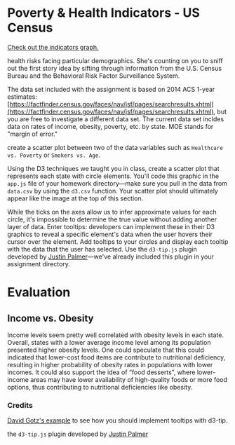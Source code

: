 # Poverty & Health Indicators - US Census


[Check out the indicators graph.](https://patelpurvip.github.io/Poverty-Health-Indicators-USCensus/)


 health risks facing particular demographics. She's counting on you to sniff out the first story idea by sifting through information from the U.S. Census Bureau and the Behavioral Risk Factor Surveillance System.

The data set included with the assignment is based on 2014 ACS 1-year estimates: [https://factfinder.census.gov/faces/nav/jsf/pages/searchresults.xhtml](https://factfinder.census.gov/faces/nav/jsf/pages/searchresults.xhtml), but you are free to investigate a different data set. The current data set incldes data on rates of income, obesity, poverty, etc. by state. MOE stands for "margin of error."







create a scatter plot between two of the data variables such as `Healthcare vs. Poverty` or `Smokers vs. Age`.

Using the D3 techniques we taught you in class, create a scatter plot that represents each state with circle elements. You'll code this graphic in the `app.js` file of your homework directory—make sure you pull in the data from `data.csv` by using the `d3.csv` function. Your scatter plot should ultimately appear like the image at the top of this section.


While the ticks on the axes allow us to infer approximate values for each circle, it's impossible to determine the true value without adding another layer of data. Enter tooltips: developers can implement these in their D3 graphics to reveal a specific element's data when the user hovers their cursor over the element. Add tooltips to your circles and display each tooltip with the data that the user has selected. Use the `d3-tip.js` plugin developed by [Justin Palmer](https://github.com/Caged)—we've already included this plugin in your assignment directory.


# Evaluation

## Income vs. Obesity

Income levels seem pretty well correlated with obesity levels in each state. Overall, states with a lower average income level among its population presented higher obesity levels. One could speculate that this could indicated that lower-cost food items are contribute to nutritional deficiency, resulting in higher probability of obesity rates in populations with lower incomes. It could also support the idea of “food desserts”, where lower-income areas may have lower availability of high-quality foods or more food options, thus contributing to nutritional deficiencies like obesity.

### Credits
[David Gotz's example](https://bl.ocks.org/davegotz/bd54b56723c154d25eedde6504d30ad7) to see how you should implement tooltips with d3-tip.

the `d3-tip.js` plugin developed by [Justin Palmer](https://github.com/Caged)